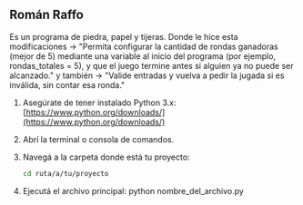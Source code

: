 <h2>Román Raffo</h2>
<p>Es un programa de piedra, papel y tijeras. Donde le hice esta modificaciones -> "Permita configurar la cantidad de rondas ganadoras (mejor de 5) mediante
una variable al inicio del programa (por ejemplo, rondas_totales = 5), y que el juego termine antes si alguien ya no puede ser alcanzado." y también -> "Valide entradas y vuelva a pedir la jugada si es inválida, sin contar esa ronda." </p>

1. Asegúrate de tener instalado Python 3.x:  
   [https://www.python.org/downloads/](https://www.python.org/downloads/)

2. Abrí la terminal o consola de comandos.

3. Navegá a la carpeta donde está tu proyecto:  
   ```bash
   cd ruta/a/tu/proyecto
   
4. Ejecutá el archivo principal:
python nombre_del_archivo.py
